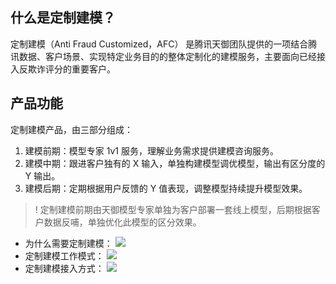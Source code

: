 ## 什么是定制建模？
定制建模（Anti Fraud Customized，AFC） 是腾讯天御团队提供的一项结合腾讯数据、客户场景、实现特定业务目的的整体定制化的建模服务，主要面向已经接入反欺诈评分的重要客户。

## 产品功能
定制建模产品，由三部分组成：
1. 建模前期：模型专家 1v1 服务，理解业务需求提供建模咨询服务。
2. 建模中期：跟进客户独有的 X 输入，单独构建模型调优模型，输出有区分度的 Y 输出。
3. 建模后期：定期根据用户反馈的 Y 值表现，调整模型持续提升模型效果。

>! 定制建模前期由天御模型专家单独为客户部署一套线上模型，后期根据客户数据反哺，单独优化此模型的区分效果。

- 为什么需要定制建模：
![](https://main.qcloudimg.com/raw/be870be839afdf4db36b4dd0f25c97e7.png)
- 定制建模工作模式：
![](https://main.qcloudimg.com/raw/3036a60dc0a3c8c1b15157e34efa59d3.jpg)
- 定制建模接入方式：
![](https://main.qcloudimg.com/raw/e75871de59776d0184106c4c72777ee3.png)
 
 
 
